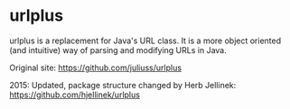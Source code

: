 urlplus
=======

urlplus is a replacement for Java&#39;s URL class.  It is a more object oriented (and intuitive) way of parsing and modifying URLs in Java.

Original site: https://github.com/juliuss/urlplus

2015: Updated, package structure changed by Herb Jellinek: https://github.com/hjellinek/urlplus
